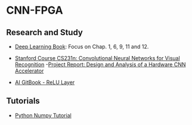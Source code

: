 # CNN-FPGA

## Research and Study

- [Deep Learning Book](http://www.deeplearningbook.org/): Focus on Chap. 1, 6, 9, 11 and 12.

- [Stanford Course CS231n: Convolutional Neural Networks for Visual Recognition](http://cs231n.stanford.edu/syllabus.html)
   -[Project Report: Design and Analysis of a Hardware CNN Accelerator](http://cs231n.stanford.edu/reports/2017/pdfs/116.pdf)
   
- [AI GitBook - ReLU Layer](https://leonardoaraujosantos.gitbooks.io/artificial-inteligence/content/relu_layer.html)

## Tutorials

- [Python Numpy Tutorial](http://cs231n.github.io/python-numpy-tutorial/)


